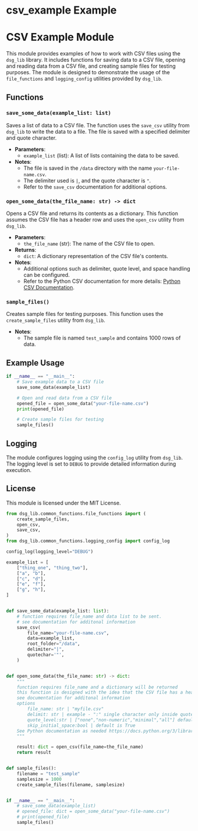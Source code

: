 # csv_example Example

# CSV Example Module

This module provides examples of how to work with CSV files using the `dsg_lib` library. It includes functions for saving data to a CSV file, opening and reading data from a CSV file, and creating sample files for testing purposes. The module is designed to demonstrate the usage of the `file_functions` and `logging_config` utilities provided by `dsg_lib`.

## Functions

### `save_some_data(example_list: list)`
Saves a list of data to a CSV file. The function uses the `save_csv` utility from `dsg_lib` to write the data to a file. The file is saved with a specified delimiter and quote character.

- **Parameters**:
  - `example_list` (list): A list of lists containing the data to be saved.
- **Notes**:
  - The file is saved in the `/data` directory with the name `your-file-name.csv`.
  - The delimiter used is `|`, and the quote character is `"`.
  - Refer to the `save_csv` documentation for additional options.

### `open_some_data(the_file_name: str) -> dict`
Opens a CSV file and returns its contents as a dictionary. This function assumes the CSV file has a header row and uses the `open_csv` utility from `dsg_lib`.

- **Parameters**:
  - `the_file_name` (str): The name of the CSV file to open.
- **Returns**:
  - `dict`: A dictionary representation of the CSV file's contents.
- **Notes**:
  - Additional options such as delimiter, quote level, and space handling can be configured.
  - Refer to the Python CSV documentation for more details: [Python CSV Documentation](https://docs.python.org/3/library/csv.html).

### `sample_files()`
Creates sample files for testing purposes. This function uses the `create_sample_files` utility from `dsg_lib`.

- **Notes**:
  - The sample file is named `test_sample` and contains 1000 rows of data.

## Example Usage

```python
if __name__ == "__main__":
    # Save example data to a CSV file
    save_some_data(example_list)

    # Open and read data from a CSV file
    opened_file = open_some_data("your-file-name.csv")
    print(opened_file)

    # Create sample files for testing
    sample_files()
```

## Logging

The module configures logging using the `config_log` utility from `dsg_lib`. The logging level is set to `DEBUG` to provide detailed information during execution.

## License
This module is licensed under the MIT License.

```python
from dsg_lib.common_functions.file_functions import (
    create_sample_files,
    open_csv,
    save_csv,
)
from dsg_lib.common_functions.logging_config import config_log

config_log(logging_level="DEBUG")

example_list = [
    ["thing_one", "thing_two"],
    ["a", "b"],
    ["c", "d"],
    ["e", "f"],
    ["g", "h"],
]


def save_some_data(example_list: list):
    # function requires file_name and data list to be sent.
    # see documentation for additonal information
    save_csv(
        file_name="your-file-name.csv",
        data=example_list,
        root_folder="/data",
        delimiter="|",
        quotechar='"',
    )


def open_some_data(the_file_name: str) -> dict:
    """
    function requires file_name and a dictionary will be returned
    this function is designed with the idea that the CSV file has a header row.
    see documentation for additonal information
    options
        file_name: str | "myfile.csv"
        delimit: str | example - ":" single character only inside quotes
        quote_level:str | ["none","non-numeric","minimal","all"] default is minimal
        skip_initial_space:bool | default is True
    See Python documentation as needed https://docs.python.org/3/library/csv.html
    """

    result: dict = open_csv(file_name=the_file_name)
    return result


def sample_files():
    filename = "test_sample"
    samplesize = 1000
    create_sample_files(filename, samplesize)


if __name__ == "__main__":
    # save_some_data(example_list)
    # opened_file: dict = open_some_data("your-file-name.csv")
    # print(opened_file)
    sample_files()
```
